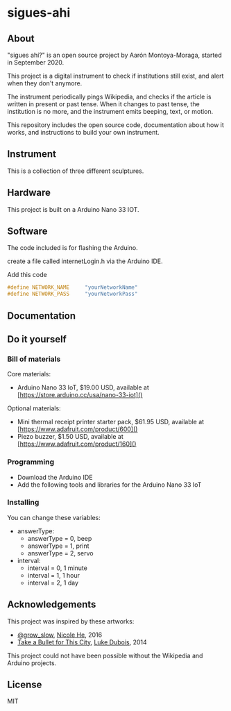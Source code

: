 # sigues-ahi

## About

"sigues ahí?" is an open source project by Aarón Montoya-Moraga, started in September 2020.

This project is a digital instrument to check if institutions still exist, and alert when they don't anymore.

The instrument periodically pings Wikipedia, and checks if the article is written in present or past tense. When it changes to past tense, the institution is no more, and the instrument emits beeping, text, or motion.

This repository includes the open source code, documentation about how it works, and instructions to build your own instrument.

## Instrument

This is a collection of three different sculptures.

## Hardware

This project is built on a Arduino Nano 33 IOT.

## Software

The code included is for flashing the Arduino.

create a file called internetLogin.h via the Arduino IDE.

Add this code

```h
#define NETWORK_NAME     "yourNetworkName"
#define NETWORK_PASS     "yourNetworkPass"
```

## Documentation

## Do it yourself

### Bill of materials


Core materials:
* Arduino Nano 33 IoT, $19.00 USD, available at [https://store.arduino.cc/usa/nano-33-iot]()

Optional materials:
* Mini thermal receipt printer starter pack, $61.95 USD, available at [https://www.adafruit.com/product/600]()
* Piezo buzzer, $1.50 USD, available at [https://www.adafruit.com/product/160]()

### Programming

* Download the Arduino IDE
* Add the following tools and libraries for the Arduino Nano 33 IoT

### Installing

You can change these variables:

* answerType:
  * answerType = 0, beep
  * answerType = 1, print
  * answerType = 2, servo
* interval:
  * interval = 0, 1 minute
  * interval = 1, 1 hour
  * interval = 2, 1 day

## Acknowledgements

This project was inspired by these artworks:

* [@grow_slow](https://github.com/nicolehe/grow_slow), [Nicole He](http://nicole.pizza/), 2016
* [Take a Bullet for This City](http://sites.bxmc.poly.edu/~lukedubois/projects/index.html?id=gun), [Luke Dubois](http://lukedubois.com/), 2014

This project could not have been possible without the Wikipedia and Arduino projects.

## License

MIT
